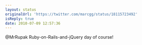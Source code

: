 ```yaml
---
layout: status
originalUrl: 'https://twitter.com/marcgg/status/18115723492'
isReply: true
date: 2010-07-09 12:57:36
---
```


@MrRupak Ruby-on-Rails-and-jQuery day of course!
